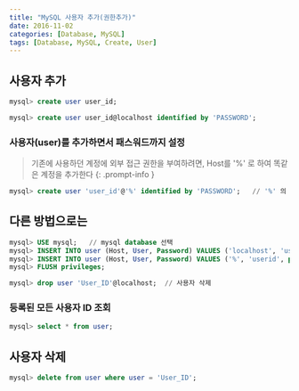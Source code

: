 ```yaml
---
title: "MySQL 사용자 추가(권한추가)"
date: 2016-11-02
categories: [Database, MySQL]
tags: [Database, MySQL, Create, User]
---
```


## 사용자 추가
```sql
mysql> create user user_id;
```
```sql
mysql> create user user_id@localhost identified by 'PASSWORD';
```

### 사용자(user)를 추가하면서 패스워드까지 설정
> 기존에 사용하던 계정에 외부 접근 권한을 부여하려면, Host를 '%' 로 하여 똑같은 계정을 추가한다
{: .prompt-info }
```sql
mysql> create user 'user_id'@'%' identified by 'PASSWORD';   // '%' 의 의미는 외부에서의 접근을 허용
```

## 다른 방법으로는
```sql
mysql> USE mysql;   // mysql database 선택
mysql> INSERT INTO user (Host, User, Password) VALUES ('localhost', 'userid', password('PASSWORD'));
mysql> INSERT INTO user (Host, User, Password) VALUES ('%', 'userid', password('PASSWORD'));
mysql> FLUSH privileges;
```
```sql
mysql> drop user 'User_ID'@localhost;  // 사용자 삭제
```

### 등록된 모든 사용자 ID 조회
```sql
mysql> select * from user;
```

## 사용자 삭제
```sql
mysql> delete from user where user = 'User_ID';
```